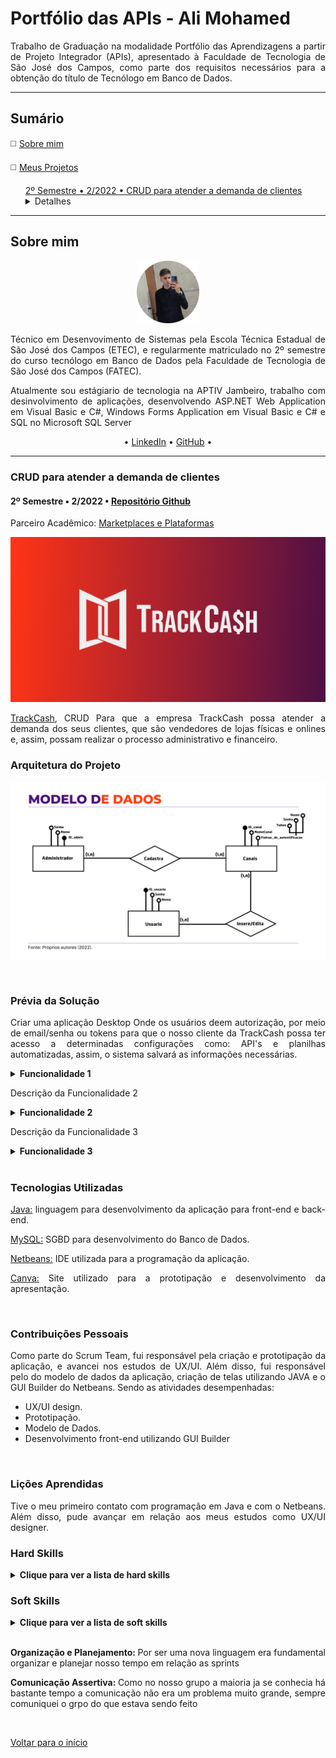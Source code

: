 <h1>Portfólio das APIs - Ali Mohamed</h1>
<p align="justify">Trabalho de Graduação na modalidade Portfólio das Aprendizagens a partir de Projeto Integrador (APIs),
apresentado à Faculdade de Tecnologia de São José dos Campos,
como parte dos requisitos necessários para a obtenção do título de Tecnólogo em Banco de Dados.</p>
<hr>
<h2>Sumário</h2>
<p>◻️ <a href="#sobre-mim">Sobre mim</a></p>
<p>◻️ <a href="#meus-projetos">Meus Projetos</a></p>
<div class="semestre2">
<ul><a href="#crud-para-atender-a-demanda-de-clientes">2º Semestre • 2/2022 • CRUD para atender a demanda de clientes</a>
  <details>
    <summary>Detalhes</summary>
    <ul>◻️ <a href="#arquitetura-do-projeto-">Arquitetura do Projeto</a></ul>
    <ul>◻️ <a href="#prévia-da-solução-">Prévia da Solução</a></ul>
    <ul>◻️ <a href="#tecnologias-utilizadas-">Tecnologias Utilizadas</a></ul>
    <ul>◻️ <a href="#contribuições-pessoais-">Contribuições Pessoais</a></ul>
    <ul>◻️ <a href="#lições-aprendidas-">Lições Aprendidas</a>
    <ul>◻️ <a href="#hard-skills-">Hard Skills</a></ul>
    <ul>◻️ <a href="#hard-skills-">Soft Skills</a></ul>
    </ul>
  </details>
</ul>
</div>
<hr>
<h2>Sobre mim</h2>
<p align="center"><img src="https://github.com/alimkhodr/PortifolioBancoDeDados/blob/main/Resume/AliMohamed.png" width="20%"></p>
<p align="justify">Técnico em Desenvovimento de Sistemas pela Escola Técnica Estadual de São José dos Campos (ETEC), 
e regularmente matriculado no 2º semestre do curso tecnólogo em Banco de Dados pela Faculdade de 
Tecnologia de São José dos Campos (FATEC).</p>
<p align="justify">Atualmente sou estágiario de tecnologia na APTIV Jambeiro, trabalho com desinvolvimento de aplicações, 
desenvolvendo ASP.NET Web Application em Visual Basic e C#, Windows Forms Application em Visual Basic e C# e SQL no Microsoft SQL Server </p>
<p align="center">• <a href="https://www.linkedin.com/in/alimohamedkhodr/">LinkedIn</a> • <a href="https://github.com/alimkhodr">GitHub</a> •</p>
<hr>
<div class="semestre2">
<h3>CRUD para atender a demanda de clientes</h3>
<h4>2º Semestre • 2/2022 • <a href="https://github.com/alimkhodr/Projeto_API_TrackCash">Repositório Github</a></h4>
<p align="justify">Parceiro Acadêmico: <a href="https://trackcash.com.br/">Marketplaces e Plataformas</a></p>
<p align="center"><img src="https://github.com/alimkhodr/PortifolioBancoDeDados/blob/main/2Sem/trackcash.jpg" widht="20%"></img>
<p align="justify"><a href="https://github.com/alimkhodr/Projeto_API_TrackCash">TrackCash</a>, CRUD Para que a empresa TrackCash possa atender a demanda dos seus clientes, que são vendedores de lojas físicas e onlines e, assim, possam realizar o processo administrativo e financeiro.</p>
<h3>Arquitetura do Projeto </h3>
<p align="center"><img src="https://github.com/alimkhodr/PortifolioBancoDeDados/blob/main/2Sem/MD.png"></img></p>
<br>
<h3>Prévia da Solução </h3>
<p align="justify">Criar uma aplicação Desktop Onde os usuários deem autorização, por meio de email/senha ou tokens para que o nosso cliente da TrackCash possa ter acesso a determinadas configurações como: API's e planilhas automatizadas, assim, o sistema salvará as informações necessárias.</p>
<details>
  <summary><b>Funcionalidade 1</b></summary>
  <br>
  <table align="center">
    <tr>
      <td alignt="center"><img src="#" alt=""/>
      </td>     
    </tr>
  </table>
</details>
<p align="justify">Descrição da Funcionalidade 2</p>
<details>
  <summary><b>Funcionalidade 2</b></summary>
  <br>
  <table align="center">
    <tr>
      <td alignt="center"><img src="#" alt=""/>
      </td>     
    </tr>
  </table>
</details>
<p align="justify">Descrição da Funcionalidade 3</p>
<details>
  <summary><b>Funcionalidade 3</b></summary>
  <br>
  <table align="center">
    <tr>
      <td alignt="center"><img src="#" alt=""/>
      </td>     
    </tr>
  </table>
</details>
<br>
<h3>Tecnologias Utilizadas </h3>
<p align="justify"><a href="https://www.java.com/pt-BR/">Java:</a> linguagem para desenvolvimento da aplicação para front-end e back-end.</p>
<p align="justify"><a href="https://www.mysql.com/">MySQL:</a> SGBD para desenvolvimento do Banco de Dados.</p>
<p align="justify"><a href="https://netbeans.apache.org/">Netbeans:</a> IDE utilizada para a programação da aplicação.</p>
  <p align="justify"><a href="https://Canva.com/">Canva:</a> Site utilizado para a prototipação e desenvolvimento da apresentação.</p>
<br>
<h3>Contribuições Pessoais </h3>
<p align="justify">Como parte do Scrum Team, fui responsável pela criação e prototipação da aplicação, e avancei nos estudos de UX/UI. Além disso, fui responsável pelo do modelo de dados da aplicação, criação de telas utilizando JAVA e o GUI Builder do Netbeans. Sendo as atividades desempenhadas:</p>
<ul>
  <li>UX/UI design.</li>
  <li>Prototipação.</li>
  <li>Modelo de Dados.</li>
  <li>Desenvolvimento front-end utilizando GUI Builder</li>
</ul>
<br>
<h3>Lições Aprendidas </h3>
<p align="justify">Tive o meu primeiro contato com programação em Java e com o Netbeans. Além disso, pude avançar em relação aos meus estudos como UX/UI designer.</p>
<h3>Hard Skills </h3>
<details>
  <summary><b>Clique para ver a lista de hard skills</b></summary>
  <br>
  <table align="center">
    <tr>
      <th width="300px">Tecnologia/Metodologia</th>
      <th width="300px">Classificação</th>
    </tr>
    <tr>
      <td>Java</td>
      <td>★★★☆☆☆☆☆☆☆</td>
    </tr>
    <tr>
      <td>Front-end</td>
      <td>★★★★★★☆☆☆☆</td>
    </tr>
    <tr>
      <td>Modelagem de Banco de Dados</td>
      <td>★★★★★★☆☆☆☆</td>
    </tr>
    <tr>
      <td>MySQL</td>
      <td>★★★★★☆☆☆☆☆</td>
    </tr>
    <tr>
      <td>Canva</td>
      <td>★★★★★★★★☆☆</td>
    </tr>
    <tr>
      <td>Scrum - Product Owner</td>
      <td>★★★★★☆☆☆☆☆</td>
    </tr>
    <tr>
      <td>UX/UI design</td>
      <td>★★★★★★☆☆☆☆</td>
    </tr>
  </table>
</details>
<h3>Soft Skills </h3>
<details>
<summary><b>Clique para ver a lista de soft skills</b></summary>
  <br>
  <table align="center">
    <tr>
      <th width="300px">Habilidade</th>
      <th width="300px">Classificação</th>
    </tr>
    <tr>
      <td>Proatividade</td>
      <td>★★★★★★☆☆☆☆</td>
    </tr>
    <tr>
      <td>Visão de Negócio</td>
      <td>★★★★★★☆☆☆☆</td>
    </tr>
    <tr>
      <td>Comunicação Assertiva</td>
      <td>★★★★★★☆☆☆☆</td>
    </tr>
    <tr>
      <td>Empatia</td>
      <td>★★★★★★☆☆☆☆</td>
    </tr>
    <tr>
      <td>Inteligência Emocional</td>
      <td>★★★★★★☆☆☆☆</td>
    </tr>
    <tr>
      <td>Organização e Planejamento</td>
      <td>★★★★★★☆☆☆☆</td>
    </tr>
    <tr>
      <td>Resiliência</td>
      <td>★★★★★★☆☆☆☆</td>
    </tr>
  </table>
</details>
<br>
<p align="justify"><b>Organização e Planejamento: </b>Por ser uma nova linguagem era fundamental organizar e planejar nosso tempo em relação as sprints</p>
<p align="justify"><b>Comunicação Assertiva: </b>Como no nosso grupo a maioria ja se conhecia há bastante tempo a comunicação não era um problema muito grande, sempre comuniquei o grpo do que estava sendo feito</p>
<br>
<p><a href="#sumário">Voltar para o início</a></p>
</di>
